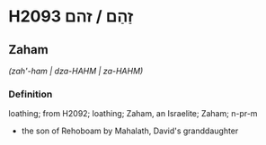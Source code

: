 # H2093 זַהַם / זהם

## Zaham

_(zah'-ham | dza-HAHM | za-HAHM)_

### Definition

loathing; from H2092; loathing; Zaham, an Israelite; Zaham; n-pr-m

- the son of Rehoboam by Mahalath, David's granddaughter
